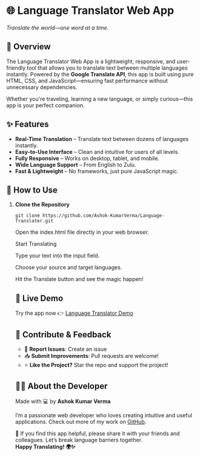 <h1>🌐 Language Translator Web App</h1>
  <p><em>Translate the world—one word at a time.</em></p>

  <div class="highlight">
    <h2>🚀 Overview</h2>
    <p>The Language Translator Web App is a lightweight, responsive, and user-friendly tool that allows you to translate text between multiple languages instantly. Powered by the <strong>Google Translate API</strong>, this app is built using pure HTML, CSS, and JavaScript—ensuring fast performance without unnecessary dependencies.</p>
    <p>Whether you're traveling, learning a new language, or simply curious—this app is your perfect companion.</p>
  </div>

  <h2>✨ Features</h2>
  <ul>
    <li><strong>Real-Time Translation</strong> – Translate text between dozens of languages instantly.</li>
    <li><strong>Easy-to-Use Interface</strong> – Clean and intuitive for users of all levels.</li>
    <li><strong>Fully Responsive</strong> – Works on desktop, tablet, and mobile.</li>
    <li><strong>Wide Language Support</strong> – From English to Zulu.</li>
    <li><strong>Fast & Lightweight</strong> – No frameworks, just pure JavaScript magic.</li>
  </ul>

  <h2>📖 How to Use</h2>
  <ol>
    <li><strong>Clone the Repository</strong></li>
    <pre><code>git clone https://github.com/Ashok-KumarVerma/Language-Translater.git</code></pre>
Open the index.html file directly in your web browser.

Start Translating

Type your text into the input field.

Choose your source and target languages.

Hit the Translate button and see the magic happen!

  <h2>🔗 Live Demo</h2>
  <p>Try the app now 👉 <a href="https://ashok-kumarverma.github.io/Language-Translater/" target="_blank">Language Translator Demo</a></p>

  <h2>🙌 Contribute & Feedback</h2>
  <ul>
    <li>🐛 <strong>Report Issues</strong>: <a https://ashok-kumarverma.github.io/Language-Translater/issues">Create an issue</a></li>
    <li>📥 <strong>Submit Improvements</strong>: Pull requests are welcome!</li>
    <li>⭐ <strong>Like the Project?</strong> Star the repo and support the project!</li>
  </ul>

  <h2>👨‍💻 About the Developer</h2>
  <p>Made with 💻 by <strong>Ashok Kumar Verma</strong></p>
  <p>I’m a passionate web developer who loves creating intuitive and useful applications. Check out more of my work on <a href="https://github.com/Ashok-KumarVerma" target="_blank">GitHub</a>.</p>

  <div class="footer">
    📣 If you find this app helpful, please share it with your friends and colleagues. Let’s break language barriers together.<br>
    <strong>Happy Translating! 🌍✨</strong>
  </div>

</body>
</html>
